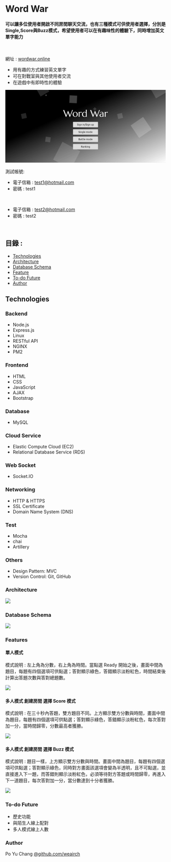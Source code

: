 # Word War
#### 可以讓多位使用者開啟不同房間聊天交流，也有三種模式可供使用者選擇，分別是Single,Score與Buzz模式，希望使用者可以在有趣味性的體驗下，同時增加英文單字能力
<br>

網址 : [wordwar.online](https://wordwar.online "網址:")

- 用有趣的方式練習英文單字
- 可在對戰室與其他使用者交流
- 在遊戲中有即時性的體驗

![](https://github.com/weairch/Gif/blob/master/index.gif)

測試帳號:
- 電子信箱 : test1@hotmail.com
- 密碼 : test1
<br>

- 電子信箱 : test2@hotmail.com
- 密碼 : test2

<br>

## 目錄 :


- [Technologies](https://github.com/weairch/word#technologies "Technologies")
- [Architecture](https://github.com/weairch/word#architecture "Architecture")
- [Database Schema](https://github.com/weairch/word#database-schema "Database Schema")
- [Feature](https://github.com/weairch/word#features "Features")
- [To-do Future](https://github.com/weairch/word#To-do-Future "To-do Future")
- [Author](https://github.com/weairch/word#author "Author")

## Technologies

### Backend
 - Node.js
 - Express.js
 - Linux
 - RESTful API
 - NGINX
 - PM2

### Frontend
 - HTML
 - CSS
 - JavaScript
 - AJAX
 - Bootstrap

### Database
 - MySQL

### Cloud Service
 - Elastic Compute Cloud (EC2)
 - Relational Database Service (RDS)

### Web Socket
 - Socket.IO

### Networking
 - HTTP & HTTPS
 - SSL Certificate 
 - Domain Name System (DNS)

### Test
- Mocha
- chai
- Artillery

### Others
 - Design Pattern: MVC
 - Version Control: Git, GitHub

### Architecture
![](https://poyu0730.s3-ap-northeast-1.amazonaws.com/%E7%B5%90%E6%A7%8B%E5%9C%96.png)

### Database Schema
![](https://poyu0730.s3-ap-northeast-1.amazonaws.com/%E8%B3%87%E6%96%99%E5%BA%AB%E6%9E%B6%E6%A7%8B.jpg)

### Features

#### 單人模式

模式說明 : 左上角為分數，右上角為時間。當點選 Ready 開始之後，畫面中間為題目，每題有四個選項可供點選；答對顯示綠色，答錯顯示淡粉紅色，時間結束後計算出答題次數與答對總題數。

![](https://github.com/weairch/Gif/blob/master/single.gif)

#### 多人模式 創建房間 選擇 Score 模式

模式說明 : 在三十秒內答題，雙方題目不同。上方顯示雙方分數與時間，畫面中間為題目，每題有四個選項可供點選；答對顯示綠色，答錯顯示淡粉紅色，每次答對加一分，當時間歸零，分數最高者獲勝。

![](https://github.com/weairch/Gif/blob/master/score.gif)


#### 多人模式 創建房間 選擇 Buzz 模式

模式說明 : 題目一樣，上方顯示雙方分數與時間。畫面中間為題目，每題有四個選項可供點選；答對顯示綠色，同時對方畫面該選項會變為半透明，且不可點選，並直接進入下一題，而答錯則顯示淡粉紅色，必須等待對方答題或時間歸零，再進入下一道題目，每次答對加一分，當分數達到十分者獲勝。

![](https://github.com/weairch/Gif/blob/master/Buzz.gif)


### To-do Future

- 歷史功能
- 與陌生人線上配對
- 多人模式線上人數

### Author

Po Yu Chang [@github.com/weairch](https://github.com/weairch "github.com/weairch")


